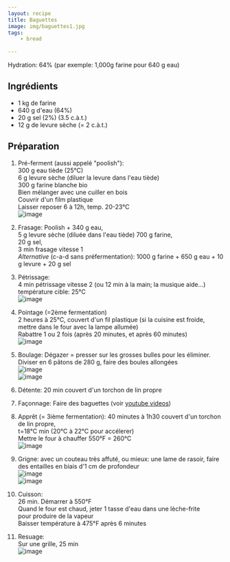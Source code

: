 ```yaml
---
layout: recipe
title: Baguettes
image: img/baguettes1.jpg
tags:
    - bread
    
---
```


Hydration: 64% (par exemple: 1,000g farine pour 640 g eau)

## Ingrédients
* 1 kg de farine
* 640 g d'eau  (64%)
* 20 g sel (2%) (3.5 c.à.t.)
* 12 g de levure sèche (= 2 c.à.t.)   

## Préparation

1. Pré-ferment (aussi appelé "poolish"):   
300 g eau tiède (25°C)  
6 g levure sèche (diluer la levure dans l'eau tiède)   
300 g farine blanche bio   
Bien mélanger avec une cuiller en bois   
Couvrir d'un film plastique   
Laisser reposer 6 à 12h, temp. 20-23°C       
![image](img/baguettes4.jpg)

2. Frasage:
Poolish +
340 g eau,  
5 g levure sèche (diluée dans l'eau tiède) 
700 g farine,  
20 g sel,  
3 min frasage vitesse 1   
*Alternative* (c-a-d sans préfermentation):  1000 g farine + 650 g eau + 10 g levure + 20 g sel 

3. Pétrissage:   
4 min pétrissage vitesse 2 (ou 12 min à la main; la musique aide...)  
température cible: 25°C   
![image](img/baguettes11.jpg)  

4. Pointage  (=2ème fermentation)  
2 heures à 25°C, couvert d'un fil plastique 
(si la cuisine est froide, mettre dans le four avec la lampe allumée)   
Rabattre 1 ou 2 fois (après 20 minutes, et après 60 minutes)  
![image](img/baguettes7.jpg)

5. Boulage:
Dégazer = presser sur les grosses bulles pour les éliminer. 
Diviser en 6 pâtons de 280 g, faire des boules allongées   
![image](img/baguettes9.jpg)   
![image](img/baguettes10.jpg)

6. Détente:
20 min couvert d'un torchon de lin propre 

7. Façonnage: 
Faire des baguettes (voir  [youtube videos](http://www.youtube.com/watch?v=fdNRogR10nM))

8. Apprêt (= 3ième fermentation):
40 minutes à 1h30 couvert d'un torchon de lin propre,   
t=18°C min (20°C à 22°C pour accélerer)   
Mettre le four à chauffer 550°F = 260°C  
![image](img/baguettes2.jpg)

9. Grigne:
avec un couteau très affuté, ou mieux: une lame de rasoir, faire des entailles en biais d'1 cm de profondeur  
![image](img/baguettes12.jpg)   
![image](img/baguettes6.jpg)

10. Cuisson:   
26 min. Démarrer à 550°F    
Quand le four est chaud, jeter 1 tasse d'eau dans une lèche-frite  
pour produire de la vapeur  
Baisser température à 475°F après 6 minutes  

11. Resuage:   
Sur une grille, 25 min  
![image](img/baguettes8.jpg)